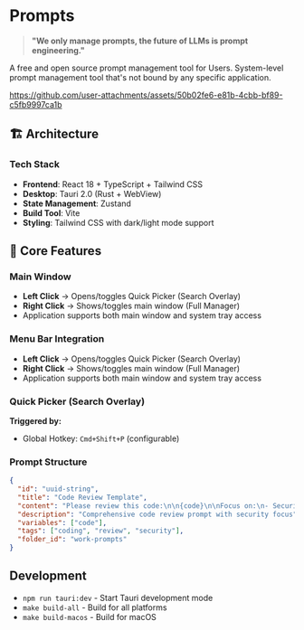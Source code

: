 # Prompts

> **"We only manage prompts, the future of LLMs is prompt engineering."**

A free and open source prompt management tool for Users. System-level prompt management tool that's not bound by any specific application.


https://github.com/user-attachments/assets/50b02fe6-e81b-4cbb-bf89-c5fb9997ca1b




## 🏗️ Architecture

### Tech Stack

- **Frontend**: React 18 + TypeScript + Tailwind CSS
- **Desktop**: Tauri 2.0 (Rust + WebView)
- **State Management**: Zustand
- **Build Tool**: Vite
- **Styling**: Tailwind CSS with dark/light mode support

## 🎯 Core Features

### Main Window

- **Left Click** → Opens/toggles Quick Picker (Search Overlay)
- **Right Click** → Shows/toggles main window (Full Manager)
- Application supports both main window and system tray access

### Menu Bar Integration

- **Left Click** → Opens/toggles Quick Picker (Search Overlay)
- **Right Click** → Shows/toggles main window (Full Manager)
- Application supports both main window and system tray access

### Quick Picker (Search Overlay)

**Triggered by:**

- Global Hotkey: `Cmd+Shift+P` (configurable)

### Prompt Structure

```json
{
  "id": "uuid-string",
  "title": "Code Review Template",
  "content": "Please review this code:\n\n{code}\n\nFocus on:\n- Security\n- Performance\n- Best practices",
  "description": "Comprehensive code review prompt with security focus",
  "variables": ["code"],
  "tags": ["coding", "review", "security"],
  "folder_id": "work-prompts"
}
```

## Development

- `npm run tauri:dev` - Start Tauri development mode
- `make build-all` - Build for all platforms
- `make build-macos` - Build for macOS
